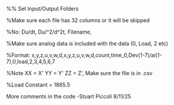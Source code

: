 %% Set Input/Output Folders

%Make sure each file has 32 columns or it will be skipped

%No: Du/dt, Du/^2/d^2t, Filename,

%Make sure analog data is included with the data (0, Load, 2 etc)

%Format: x,y,z,u,v,w,d,x,y,z,u,v,w,d,count,time_0,Dev(1-7)/ai(1-7),0,load,2,3,4,5,6,7

%Note XX = X' YY = Y' ZZ = Z', Make sure the file is in .csv

%Load Constant = 1865.5

More comments in the code 
-Stuart Piccoli 8/11/25
